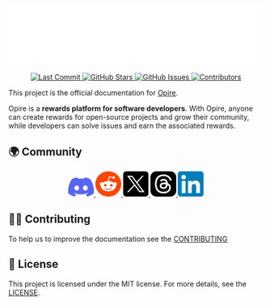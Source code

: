 ![Opire Logo](./public/big_logo.png)

<p align="center">
<a href="https://github.com/Opire/docs" target="_blank">
    <img src="https://img.shields.io/github/last-commit/Opire/docs" alt="Last Commit">
</a>
<a href="https://github.com/Opire/docs/stargazers" target="_blank">
    <img src="https://img.shields.io/github/stars/Opire/docs" alt="GitHub Stars">
</a>
<a href="https://github.com/Opire/docs/issues" target="_blank">
    <img src="https://img.shields.io/github/issues/Opire/docs" alt="GitHub Issues">
</a>
<a href="https://github.com/Opire/docs/graphs/contributors" target="_blank">
    <img src="https://img.shields.io/github/contributors/Opire/docs" alt="Contributors">
</a>
</p>

This project is the official documentation for [Opire](https://opire.dev).

Opire is a **rewards platform for software developers**. With Opire, anyone can create rewards for open-source projects and grow their community, while developers can solve issues and earn the associated rewards.

## 🌍 Community

<div align="center">
<a href="https://discord.gg/jWwwsHRbnJ" target="_blank">
    <img src="./public/rrss_logos/discord.png" alt="Discord logo" style="width: 10%">
</a>
<a href="https://www.reddit.com/r/opire" target="_blank">
    <img src="./public/rrss_logos/reddit.svg" alt="Reddit logo" style="width: 10%">
</a>
<a href="https://twitter.com/opire_dev" target="_blank">
    <img src="./public/rrss_logos/twitter-x.png" alt="Twitter logo" style="width: 10%">
</a>
<a href="https://www.threads.net/@opiredev" target="_blank">
    <img src="./public/rrss_logos/threads.png" alt="Threads logo" style="width: 10%">
</a>
<a href="https://www.linkedin.com/company/opire" target="_blank">
    <img src="./public/rrss_logos/linkedIn.png" alt="LinkedIn logo" style="width: 10%">
</a>
</div>

## 🧑‍💻 Contributing

To help us to improve the documentation see the [CONTRIBUTING](https://github.com/Opire/docs/blob/main/CONTRIBUTING)

## 📃 License

This project is licensed under the MIT license. For more details, see the [LICENSE](https://github.com/Opire/docs/blob/main/LICENSE).
